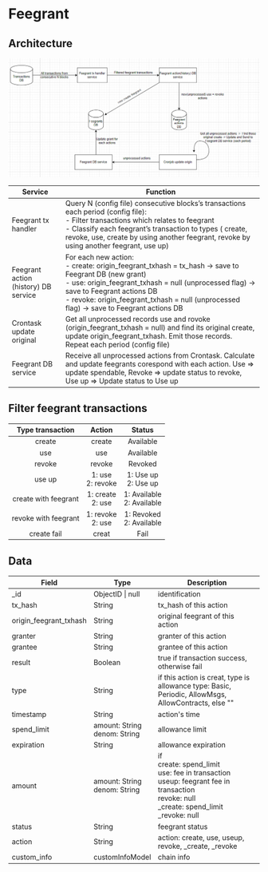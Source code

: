 # Feegrant

## Architecture
![image](docs/images/feegrant.png)

| **Service**             	| **Function**                                                                                             	|
|---------------------	|------------------------------------------------------------------------------------------------------	|
| Feegrant tx handler 	| Query N (config file) consecutive blocks’s transactions each period (config file):<br>- Filter transactions which relates to feegrant<br>- Classify each feegrant’s transaction to types ( create, revoke, use, create by using another feegrant, revoke by using another feegrant, use up)|
| Feegrant action (history) DB service| For each new action:<br>- create: origin_feegrant_txhash = tx_hash → save to Feegrant DB (new grant)<br>- use: origin_feegrant_txhash = null (unprocessed flag) → save to Feegrant actions DB<br>- revoke: origin_feegrant_txhash = null (unprocessed flag) → save to Feegrant actions DB|
| Crontask update original | Get all unprocessed records use and rovoke (origin_feegrant_txhash  = null) and find its original create, update origin_feegrant_txhash. Emit those records. Repeat each period (config file)|
|Feegrant DB service| Receive all unprocessed actions from Crontask. Calculate and update feegrants corespond with each action. Use ⇒ update spendable, Revoke ⇒ update status to revoke, Use up ⇒ Update status to Use up|

## Filter feegrant transactions

| **Type transaction**	| **Action**                          | **Status**                                      |
|:---------------------:|:---------------------------------------:|:---------------------------------------:|
|create|create|Available|
|use|use|Available|
|revoke|revoke|Revoked|
|use up|1: use<br>2: revoke| 1: Use up<br> 2: Use up|
|create with feegrant| 1: create<br>2: use | 1: Available<br>2: Available|
|revoke with feegrant| 1: revoke<br>2: use | 1: Revoked<br>2: Available |
|create fail| creat| Fail|

## Data
| **Field**	| **Type**                          | **Description**                                      |
|---------------------|---------------------------------------|---------------------------------------|
| _id | ObjectID \| null | identification |
| tx_hash | String | tx_hash of this action |
| origin_feegrant_txhash | String | original feegrant of this action |
| granter | String | granter of this action |
| grantee | String | grantee of this action |
| result |Boolean|true if transaction success, otherwise fail|
| type |String|if this action is creat, type is allowance type: Basic, Periodic, AllowMsgs, AllowContracts, else ""|
| timestamp | String | action's time |
| spend_limit | amount: String<br>denom: String | allowance limit |
|expiration| String | allowance expiration|
| amount | amount: String<br>denom: String | if<br>create: spend_limit<br>use: fee in transaction<br>useup: feegrant fee in transaction<br>revoke: null<br>_create: spend_limit<br>_revoke: null|
| status | String | feegrant status|
| action | String |action: create, use, useup, revoke, _create, _revoke|
|custom_info| customInfoModel | chain info |

